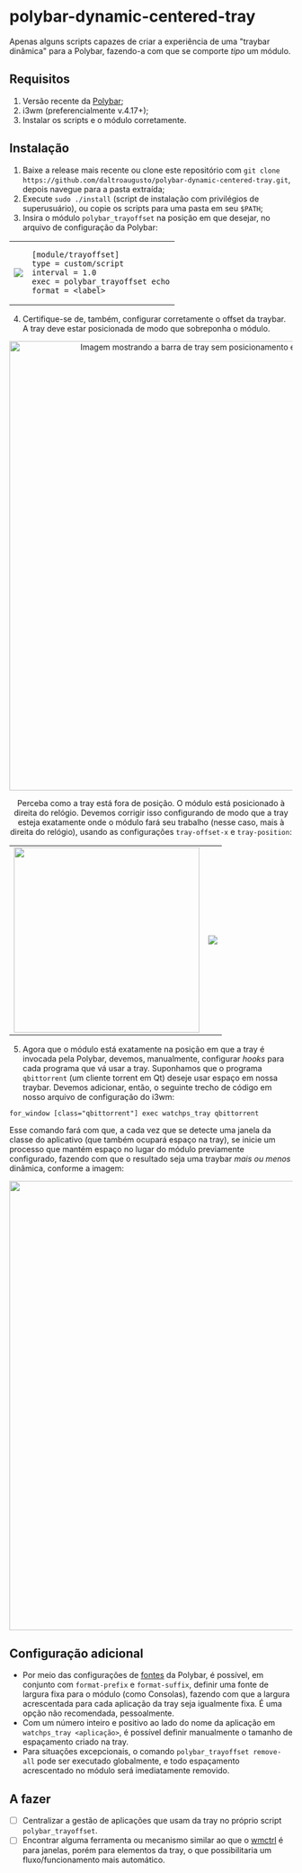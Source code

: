 # polybar-dynamic-centered-tray
Apenas alguns scripts capazes de criar a experiência de uma "traybar dinâmica" para a Polybar, fazendo-a com que se comporte *tipo* um módulo.

## Requisitos
1. Versão recente da [Polybar](https://github.com/polybar/polybar/);
2. i3wm (preferencialmente v.4.17+);
3. Instalar os scripts e o módulo corretamente.

## Instalação
1. Baixe a release mais recente ou clone este repositório com ```git clone https://github.com/daltroaugusto/polybar-dynamic-centered-tray.git```, depois navegue para a pasta extraída;
2. Execute ```sudo ./install``` (script de instalação com privilégios de superusuário), ou copie os scripts para uma pasta em seu ```$PATH```;
3. Insira o módulo ```polybar_trayoffset``` na posição em que desejar, no arquivo de configuração da Polybar:

<table align="center">
    <tbody>
        <tr>
            <td><img src="https://i.imgur.com/Jp2SVAv.png" /></td>
            <td>
                
    [module/trayoffset]
    type = custom/script
    interval = 1.0
    exec = polybar_trayoffset echo
    format = <label>
                
</td>
</tr>
</tbody>
</table>

4. Certifique-se de, também, configurar corretamente o offset da traybar. A tray deve estar posicionada de modo que sobreponha o módulo.

<div align="center">
<img width="800" src="https://i.imgur.com/qIO6jeI.png" alt="Imagem mostrando a barra de tray sem posicionamento e ação do módulo trayoffset." />

Perceba como a tray está fora de posição. O módulo está posicionado à direita do relógio. Devemos corrigir isso configurando de modo que a tray esteja exatamente onde o módulo fará seu trabalho (nesse caso, mais à direita do relógio), usando as configurações ```tray-offset-x``` e ```tray-position```:

<table>
<tbody>
<tr>
<td><img width="330" src="https://i.imgur.com/ZH14U9x.png" /></td>
<td><img src="https://i.imgur.com/TBzl2Dm.png" /></td>
</tr>
</tbody>
</table>
</div>

5. Agora que o módulo está exatamente na posição em que a tray é invocada pela Polybar, devemos, manualmente, configurar *hooks* para cada programa que vá usar a tray. Suponhamos que o programa ```qbittorrent``` (um cliente torrent em Qt) deseje usar espaço em nossa traybar. Devemos adicionar, então, o seguinte trecho de código em nosso arquivo de configuração do i3wm:

```
for_window [class="qbittorrent"] exec watchps_tray qbittorrent
```

Esse comando fará com que, a cada vez que se detecte uma janela da classe do aplicativo (que também ocupará espaço na tray), se inicie um processo que mantém espaço no lugar do módulo previamente configurado, fazendo com que o resultado seja uma traybar *mais ou menos* dinâmica, conforme a imagem:

<div align="center">
<img src="https://i.imgur.com/GDnAOcw.png" width="800">
</div>

## Configuração adicional

* Por meio das configurações de <a href="https://github.com/polybar/polybar/wiki/Fonts">fontes</a> da Polybar, é possível, em conjunto com ```format-prefix``` e ```format-suffix```, definir uma fonte de largura fixa para o módulo (como Consolas), fazendo com que a largura acrescentada para cada aplicação da tray seja igualmente fixa. É uma opção não recomendada, pessoalmente.
* Com um número inteiro e positivo ao lado do nome da aplicação em ```watchps_tray <aplicação>```, é possível definir manualmente o tamanho de espaçamento criado na tray.
* Para situações excepcionais, o comando ```polybar_trayoffset remove-all``` pode ser executado globalmente, e todo espaçamento acrescentado no módulo será imediatamente removido.

## A fazer
- [ ] Centralizar a gestão de aplicações que usam da tray no próprio script ```polybar_trayoffset```.
- [ ] Encontrar alguma ferramenta ou mecanismo similar ao que o <a href="https://sites.google.com/site/tstyblo/wmctrl/">wmctrl</a> é para janelas, porém para elementos da tray, o que possibilitaria um fluxo/funcionamento mais automático.